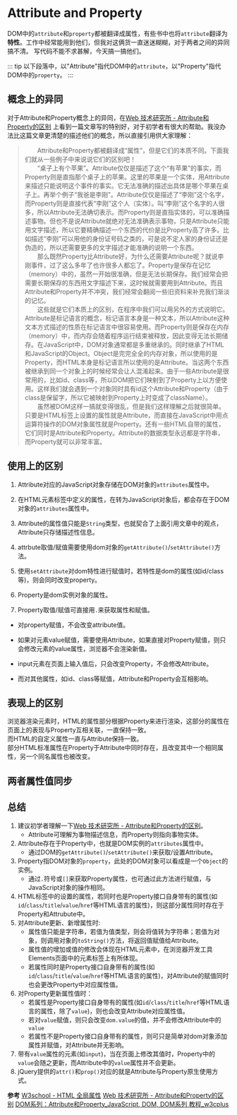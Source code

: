 # Attribute and Property

DOM中的`attribute`和`property`都被翻译成属性，有些书中也将`attribute`翻译为**特性**。工作中经常能用到他们，但我对这俩货一直迷迷糊糊，对于两者之间的异同搞不清。
写代码不能不求甚解，今天搞一搞他们。

::: tip
以下段落中，以"Attribute"指代DOM中的`attribute`，以"Property"指代DOM中的`property`。
:::

## 概念上的异同

对于Attribute和Property概念上的异同，在[Web 技术研究所 - Attribute和Property的区别](https://www.web-tinker.com/article/20115.html)
上看到一篇文章写的特别好，对于初学者有很大的帮助。我没办法比这篇文章更清楚的描述他们的概念，所以直接引用供大家理解：

> &emsp;&emsp;Attribute和Property都被翻译成“属性”，但是它们的本质不同。下面我们就从一些例子中来说说它们的区别吧！  
> &emsp;&emsp;“桌子上有个苹果”。Attribute仅仅是描述了这个“有苹果”的事实，而Property则是直指那个桌子上的苹果。这里的苹果是一个实体，用Attribute来描述只能说明这个事件的事实。它无法准确的描述出具体是哪个苹果在桌子上。再举个例子“我爸是李刚”。Attribute仅仅是描述了“李刚”这个名字，而Property则是直接代表“李刚”这个人（实体）。叫“李刚”这个名字的人很多，所以Attribute无法确切表示。而Property则是直指实体的，可以准确描述事物。但也不是说Attribute就绝对无法准确表示事物，只是Attribute只能用文字描述，所以它要精确描述一个东西的代价是比Property高了许多。比如描述“李刚”可以用他的身份证号码之类的，可是说不定人家的身份证还是伪造的，所以还需要更多的文字描述才能准确的说明一个东西。  
> &emsp;&emsp;那么既然Property比Attribute好，为什么还需要Attribute呢？就说李刚事件，过了这么多年了也许很多人都忘了。Property是保存在记忆（memory）中的，虽然一开始很准确，但是无法长期保存。我们经常会把需要长期保存的东西用文字描述下来，这时候就需要用到Attribute。而且Attribute和Property并不冲突，我们经常会翻阅一些旧资料来补充我们渐淡的记忆。  
> &emsp;&emsp;这些就是它们本质上的区别，在程序中我们可以用另外的方式说明它。Attribute是标记语言的概念，标记语言本身是一种文本，所以Attribute这种文本方式描述的性质在标记语言中很容易使用。而Property则是保存在内存（memory）中，而内存会随着程序运行结束被释放，因此变得无法长期储存。在JavaScript中，DOM对象通常都是多重继承的。同时继承了HTML和JavaScript的Object。Object是完完全全的内存对象，所以使用的是Property，而HTML本身是标记语言所以使用的是Attribute。当这两个东西被继承到同一个对象上的时候经常会让人混淆起来。由于一些Attribute是很常用的，比如id、class等，所以DOM把它们映射到了Property上以方便使用。这样我们就会遇到一个对象同时具有id这个Attribute和Property（由于class是保留字，所以它被映射到Property上时变成了className）。  
> &emsp;&emsp;虽然被DOM这样一搞就变得很乱，但是我们这样理解之后就很简单。只要是HTML标签上设置的属性就是Attribute，而直接在JavaScript中用点运算符操作的DOM对象属性就是Property。还有一些HTML自带的属性，它们同时是Attribute和Property。Attribute的数据类型永远都是字符串，而Property就可以非常丰富。

## 使用上的区别

1. Attribute对应的JavaScript对象存储在DOM对象的`attributes`属性中。
2. 在HTML元素标签中定义的属性，在转为JavaScript对象后，都会存在于DOM对象的`attributes`属性中。
3. Attribute的属性值只能是`String`类型，也就契合了上面引用文章中的观点，Attribute只存储描述性信息。
4. attrbute取值/赋值需要使用dom对象的`getAttribute()`/`setAttribute()`方法。
5. 使用`setAttribute`对dom特性进行赋值时，若特性是dom的属性(如id/class等)，则会同时改变property。

1. Property是dom实例对象的属性。
2. Property取值/赋值可直接用`.`来获取属性和赋值。
- 对property赋值，不会改变attribute值。

- 如果对元素value赋值，需要使用Attribute，如果直接对Property赋值，则只会修改元素的value属性，浏览器不会渲染新值。
- input元素在页面上输入值后，只会改变Property，不会修改Attribute。
- 而对其他属性，如id、class等赋值，Attribute和Property会互相影响。

## 表现上的区别

浏览器渲染元素时，HTML的属性部分根据Property来进行渲染，这部分的属性在页面上的表现与Property互相关联，一直保持一致。  
而HTML的自定义属性一直与Attribute保持一致。  
部分HTML标准属性在Property于Attribute中同时存在，且改变其中一个相同属性，另一个同名属性也被改变。

## 两者属性值同步

## 总结

1. 建议初学者理解一下[Web 技术研究所 - Attribute和Property的区别](https://www.web-tinker.com/article/20115.html)。
    - Attribute可理解为事物描述信息，而Property则指向事物实体。
2. Attribute存在于Property中，也就是DOM实例的`attributes`属性中。
    - 通过DOM的`getAttribute()`/`setAttribute()`来获取/设置Attribute。
3. Property指DOM对象的`property`，此处的DOM对象可以看成是一个`Object`的实例。
    - 通过`.`符号或`[]`来获取Property属性，也可通过此方法进行赋值，与JavaScript对象的操作相同。
4. HTML标签中的设置的属性，若同时也是Property接口自身带有的属性(如`id`/`class`/`title`/`value`/`href`等HTML语言的属性)，则这部分属性同时存在于Property和Attrubute中。
5. 对Attribute更新、新增属性时:
    - 属性值只能是字符串，若值为值类型，则会将值转为字符串；若值为对象，则调用对象的`toString()`方法，将返回值赋值给Attribute。
    - 属性值的增加或值的修改会体现在HTML元素中，在浏览器开发工具 Elements页面中的元素标签上有所体现。
    - 若属性同时是Property接口自身带有的属性(如`id`/`class`/`title`/`value`/`href`等HTML语言的属性)，对Attribute的赋值同时也会更改Property中对应属性值。
6. 对Property更新属性值时：
    - 若属性是Property接口自身带有的属性(如`id`/`class`/`title`/`href`等HTML语言的属性，除了`value`)，则也会改变Attribute对应属性值。
    - 若对`value`赋值，则只会改变`dom.value`的值，并不会修改Attribute中的`value`
    - 若属性不是Property接口自身带有的属性，则可只是简单对dom对象添加属性并赋值，对Attribute并无影响。
7. 带有`value`属性的元素(如`input`)，当在页面上修改其值时，Property中的`value`会随之更新，而Attribute中的`value`属性并不会更新。
8. jQuery提供的`attr()`和`prop()`对应的就是Attribute与Property原生使用方式。

**参考**
[W3school - HTML 全局属性](http://www.w3school.com.cn/tags/html_ref_standardattributes.asp)
[Web 技术研究所 - Attribute和Property的区别](https://www.web-tinker.com/article/20115.html)
[DOM系列：Attribute和Property_JavaScript, DOM, DOM系列 教程_w3cplus](https://www.w3cplus.com/javascript/dom-attributes-and-properties.html)